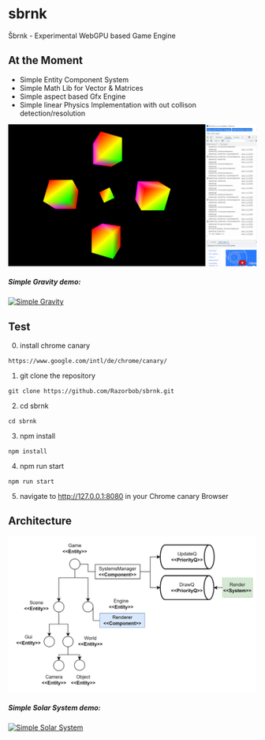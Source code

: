 # sbrnk
Šbrnk - Experimental WebGPU based Game Engine 

## At the Moment
- Simple Entity Component System
- Simple Math Lib for Vector & Matrices
- Simple aspect based Gfx Engine
- Simple linear Physics Implementation with out collison detection/resolution

![simple Architecture](https://raw.githubusercontent.com/Razorbob/sbrnk/main/transforms.png)

##### Simple Gravity demo:
[![Simple Gravity](https://img.youtube.com/vi/oxBx6I5w5JU/0.jpg)](https://youtu.be/oxBx6I5w5JU)


## Test
0. install chrome canary
```
https://www.google.com/intl/de/chrome/canary/
```
1. git clone the repository
```
git clone https://github.com/Razorbob/sbrnk.git
```
2. cd sbrnk
```
cd sbrnk
```
3. npm install
```
npm install
```
4. npm run start
```
npm run start
```
5. navigate to http://127.0.0.1:8080 in your Chrome canary Browser

## Architecture 

![simple Architecture](https://raw.githubusercontent.com/Razorbob/sbrnk/main/arch1.png)

##### Simple Solar System demo:

[![Simple Solar System](https://img.youtube.com/vi/KVX_eg8-lMs/0.jpg)](https://youtu.be/KVX_eg8-lMs)

